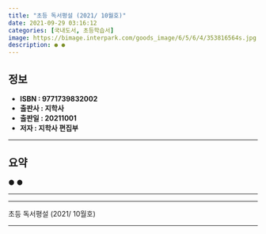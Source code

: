 ```yaml
---
title: "초등 독서평설 (2021/ 10월호)"
date: 2021-09-29 03:16:12
categories: [국내도서, 초등학습서]
image: https://bimage.interpark.com/goods_image/6/5/6/4/353816564s.jpg
description: ● ●
---
```


## **정보**

- **ISBN : 9771739832002**
- **출판사 : 지학사**
- **출판일 : 20211001**
- **저자 : 지학사 편집부**

------



## **요약**

●  ●  

------



------


초등 독서평설 (2021/ 10월호) 

------


